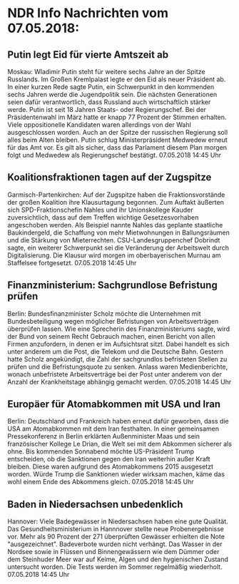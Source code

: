# NDR Info Nachrichten vom 07.05.2018:


## Putin legt Eid für vierte Amtszeit ab
Moskau:	Wladimir Putin steht für weitere sechs Jahre an der Spitze Russlands. Im Großen Kremlpalast legte er den Eid als neuer Präsident ab. In einer kurzen Rede sagte Putin, ein Schwerpunkt in den kommenden sechs Jahren werde die Jugendpolitik sein. Die nächsten Generationen seien dafür verantwortlich, dass Russland auch wirtschaftlich stärker werde. Putin ist seit 18 Jahren Staats- oder Regierungschef. Bei der Präsidentenwahl im März hatte er knapp 77 Prozent der Stimmen erhalten. Viele oppositionelle Kandidaten waren allerdings von der Wahl ausgeschlossen worden. Auch an der Spitze der russischen Regierung soll alles beim Alten bleiben. Putin schlug Ministerpräsident Medwedew erneut für das Amt vor. Es gilt als sicher, dass das Parlament diesem Plan morgen folgt und Medwedew als Regierungschef bestätigt. 07.05.2018 14:45 Uhr 

## Koalitionsfraktionen tagen auf der Zugspitze
Garmisch-Partenkirchen:  	Auf der Zugspitze haben die Fraktionsvorstände der großen Koalition ihre Klausurtagung begonnen. Zum Auftakt äußerten sich SPD-Fraktionschefin Nahles und ihr Unionskollege Kauder zuversichtlich, dass auf dem Treffen wichtige Gesetzesvorhaben angeschoben werden. Als Beispiel nannte Nahles das geplante staatliche Baukindergeld, die Schaffung von mehr Mietwohnungen in Ballungsräumen und die Stärkung von Mieterrechten. CSU-Landesgruppenchef Dobrindt sagte, ein weiterer Schwerpunkt sei die Veränderung der Arbeitswelt durch Digitalisierung. Die Klausur wird morgen im oberbayerischen Murnau am Staffelsee fortgesetzt. 07.05.2018 14:45 Uhr 

## Finanzministerium: Sachgrundlose Befristung prüfen
Berlin:	Bundesfinanzminister Scholz möchte die Unternehmen mit Bundesbeteiligung wegen möglicher Befristungen von Arbeitsverträgen überprüfen lassen. Wie eine Sprecherin des Finanzministeriums sagte, wird der Bund von seinem Recht Gebrauch machen, einen Bericht von allen Firmen anzufordern, in denen er im Aufsichtsrat sitzt. Dabei handelt es sich unter anderem um die Post, die Telekom und die Deutsche Bahn. Gestern hatte Scholz angekündigt, die Zahl der sachgrundlos befristeten Stellen zu prüfen und die Befristungsquote zu senken. Anlass waren Medienberichte, wonach unbefristete Arbeitsverträge bei der Post unter anderem von der Anzahl der Krankheitstage abhängig gemacht werden. 07.05.2018 14:45 Uhr 

## Europäer für Atomabkommen mit USA und Iran
Berlin:	Deutschland und Frankreich haben erneut dafür geworben, dass die USA am Atomabkommen mit dem Iran festhalten. In einer gemeinsamen Pressekonferenz in Berlin erklärten Außenminister Maas und sein französischer Kollege Le Drian, die Welt sei mit dem Abkommen sicherer als ohne. Bis kommenden Sonnabend möchte US-Präsident Trump entscheiden, ob die Sanktionen gegen den Iran weiterhin außer Kraft bleiben. Diese waren aufgrund des Atomabkommens 2015 ausgesetzt worden. Würde Trump die Sanktionen wieder wirksam machen, käme das wohl einem Ende des Abkommens gleich. 07.05.2018 14:45 Uhr 

## Baden in Niedersachsen unbedenklich
Hannover:	Viele Badegewässer in Niedersachsen haben eine gute Qualität. Das Gesundheitsministerium in Hannnover stellte neue Probenergebnisse vor. Mehr als 90 Prozent der 271 überprüften Gewässer erhielten die Note "ausgezeichnet". Badeverbote wurden nicht verhängt. Das Wasser in der Nordsee sowie in Flüssen und Binnengewässern wie dem Dümmer oder dem Steinhuder Meer war auf Keime, Algen und den hygienischen Zustand untersucht worden. Die Tests werden im Sommer regelmäßig wiederholt. 07.05.2018 14:45 Uhr 
